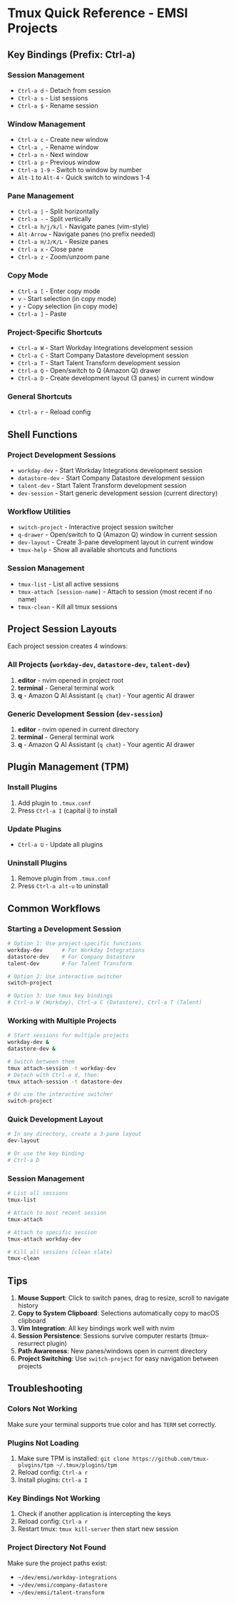 # Tmux Quick Reference - EMSI Projects

## Key Bindings (Prefix: Ctrl-a)

### Session Management
- `Ctrl-a d` - Detach from session
- `Ctrl-a s` - List sessions
- `Ctrl-a $` - Rename session

### Window Management
- `Ctrl-a c` - Create new window
- `Ctrl-a ,` - Rename window
- `Ctrl-a n` - Next window
- `Ctrl-a p` - Previous window
- `Ctrl-a 1-9` - Switch to window by number
- `Alt-1` to `Alt-4` - Quick switch to windows 1-4

### Pane Management
- `Ctrl-a |` - Split horizontally
- `Ctrl-a -` - Split vertically
- `Ctrl-a h/j/k/l` - Navigate panes (vim-style)
- `Alt-Arrow` - Navigate panes (no prefix needed)
- `Ctrl-a H/J/K/L` - Resize panes
- `Ctrl-a x` - Close pane
- `Ctrl-a z` - Zoom/unzoom pane

### Copy Mode
- `Ctrl-a [` - Enter copy mode
- `v` - Start selection (in copy mode)
- `y` - Copy selection (in copy mode)
- `Ctrl-a ]` - Paste

### Project-Specific Shortcuts
- `Ctrl-a W` - Start Workday Integrations development session
- `Ctrl-a C` - Start Company Datastore development session
- `Ctrl-a T` - Start Talent Transform development session
- `Ctrl-a Q` - Open/switch to Q (Amazon Q) drawer
- `Ctrl-a D` - Create development layout (3 panes) in current window

### General Shortcuts
- `Ctrl-a r` - Reload config

## Shell Functions

### Project Development Sessions
- `workday-dev` - Start Workday Integrations development session
- `datastore-dev` - Start Company Datastore development session  
- `talent-dev` - Start Talent Transform development session
- `dev-session` - Start generic development session (current directory)

### Workflow Utilities
- `switch-project` - Interactive project session switcher
- `q-drawer` - Open/switch to Q (Amazon Q) window in current session
- `dev-layout` - Create 3-pane development layout in current window
- `tmux-help` - Show all available shortcuts and functions

### Session Management
- `tmux-list` - List all active sessions
- `tmux-attach [session-name]` - Attach to session (most recent if no name)
- `tmux-clean` - Kill all tmux sessions

## Project Session Layouts

Each project session creates 4 windows:

### All Projects (`workday-dev`, `datastore-dev`, `talent-dev`)
1. **editor** - nvim opened in project root
2. **terminal** - General terminal work
3. **q** - Amazon Q AI Assistant (`q chat`) - Your agentic AI drawer

### Generic Development Session (`dev-session`)
1. **editor** - nvim opened in current directory
2. **terminal** - General terminal work
3. **q** - Amazon Q AI Assistant (`q chat`) - Your agentic AI drawer

## Plugin Management (TPM)

### Install Plugins
1. Add plugin to `.tmux.conf`
2. Press `Ctrl-a I` (capital i) to install

### Update Plugins
- `Ctrl-a U` - Update all plugins

### Uninstall Plugins
1. Remove plugin from `.tmux.conf`
2. Press `Ctrl-a alt-u` to uninstall

## Common Workflows

### Starting a Development Session
```bash
# Option 1: Use project-specific functions
workday-dev      # For Workday Integrations
datastore-dev    # For Company Datastore
talent-dev       # For Talent Transform

# Option 2: Use interactive switcher
switch-project

# Option 3: Use tmux key bindings
# Ctrl-a W (Workday), Ctrl-a C (Datastore), Ctrl-a T (Talent)
```

### Working with Multiple Projects
```bash
# Start sessions for multiple projects
workday-dev &
datastore-dev &

# Switch between them
tmux attach-session -t workday-dev
# Detach with Ctrl-a d, then:
tmux attach-session -t datastore-dev

# Or use the interactive switcher
switch-project
```

### Quick Development Layout
```bash
# In any directory, create a 3-pane layout
dev-layout

# Or use the key binding
# Ctrl-a D
```

### Session Management
```bash
# List all sessions
tmux-list

# Attach to most recent session
tmux-attach

# Attach to specific session
tmux-attach workday-dev

# Kill all sessions (clean slate)
tmux-clean
```

## Tips

1. **Mouse Support**: Click to switch panes, drag to resize, scroll to navigate history
2. **Copy to System Clipboard**: Selections automatically copy to macOS clipboard
3. **Vim Integration**: All key bindings work well with nvim
4. **Session Persistence**: Sessions survive computer restarts (tmux-resurrect plugin)
5. **Path Awareness**: New panes/windows open in current directory
6. **Project Switching**: Use `switch-project` for easy navigation between projects

## Troubleshooting

### Colors Not Working
Make sure your terminal supports true color and has `TERM` set correctly.

### Plugins Not Loading
1. Make sure TPM is installed: `git clone https://github.com/tmux-plugins/tpm ~/.tmux/plugins/tpm`
2. Reload config: `Ctrl-a r`
3. Install plugins: `Ctrl-a I`

### Key Bindings Not Working
1. Check if another application is intercepting the keys
2. Reload config: `Ctrl-a r`
3. Restart tmux: `tmux kill-server` then start new session

### Project Directory Not Found
Make sure the project paths exist:
- `~/dev/emsi/workday-integrations`
- `~/dev/emsi/company-datastore`
- `~/dev/emsi/talent-transform`

